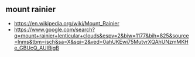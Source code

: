 ## mount rainier

* https://en.wikipedia.org/wiki/Mount_Rainier
* https://www.google.com/search?q=mount+rainier+lenticular+clouds&espv=2&biw=1177&bih=825&source=lnms&tbm=isch&sa=X&sqi=2&ved=0ahUKEwi75MutvrXQAhUNzmMKHe_GBUcQ_AUIBigB
